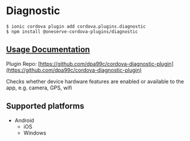 # Diagnostic

```
$ ionic cordova plugin add cordova.plugins.diagnostic
$ npm install @oneserve-cordova-plugins/diagnostic
```

## [Usage Documentation](https://oneserve.gitbook.io/oneserve-cordova-plugins/plugins/diagnostic/)

Plugin Repo: [https://github.com/dpa99c/cordova-diagnostic-plugin](https://github.com/dpa99c/cordova-diagnostic-plugin)

Checks whether device hardware features are enabled or available to the app, e.g. camera, GPS, wifi

## Supported platforms

- Android
  - iOS
  - Windows
  



